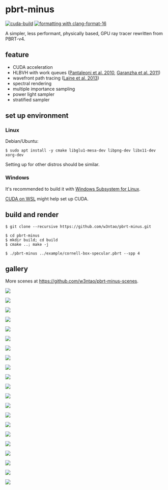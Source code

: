 # pbrt-minus

[![cuda-build](https://github.com/w3ntao/pbrt-minus/actions/workflows/cuda-build.yml/badge.svg)](https://github.com/w3ntao/pbrt-minus/actions/workflows/cuda-build.yml)
[![formatting with clang-format-16](https://github.com/w3ntao/pbrt-minus/actions/workflows/clang-format.yml/badge.svg)](https://github.com/w3ntao/pbrt-minus/actions/workflows/clang-format.yml)

A simpler, less performant, physically based, GPU ray tracer rewritten from PBRT-v4.


## feature

* CUDA acceleration
* HLBVH with work queues ([Pantaleoni et al. 2010](https://research.nvidia.com/publication/2010-06_hlbvh-hierarchical-lbvh-construction-real-time-ray-tracing), [Garanzha et al. 2011](https://research.nvidia.com/publication/simpler-and-faster-hlbvh-work-queues))
* wavefront path tracing ([Laine et al. 2013](https://research.nvidia.com/sites/default/files/pubs/2013-07_Megakernels-Considered-Harmful/laine2013hpg_paper.pdf))
* spectral rendering
* multiple importance sampling
* power light sampler
* stratified sampler


## set up environment

### Linux

Debian/Ubuntu:
```
$ sudo apt install -y cmake libglu1-mesa-dev libpng-dev libx11-dev xorg-dev
```

Setting up for other distros should be similar.

### Windows

It's recommended to build it with [Windows Subsystem for Linux](https://learn.microsoft.com/en-us/windows/wsl/install).

[CUDA on WSL](https://docs.nvidia.com/cuda/wsl-user-guide/index.html#getting-started-with-cuda-on-wsl) might help set up CUDA.


## build and render

```
$ git clone --recursive https://github.com/w3ntao/pbrt-minus.git

$ cd pbrt-minus
$ mkdir build; cd build
$ cmake ..; make -j

$ ./pbrt-minus ../example/cornell-box-specular.pbrt --spp 4
```


## gallery

More scenes at https://github.com/w3ntao/pbrt-minus-scenes.

![](https://github.com/w3ntao/pbrt-minus-gallery/blob/main/book-path-4096.png)

![](https://github.com/w3ntao/pbrt-minus-gallery/blob/main/chopper-titan-v4-path-4096.png)

![](https://github.com/w3ntao/pbrt-minus-gallery/blob/main/crown-path-4096.png)

![](https://github.com/w3ntao/pbrt-minus-gallery/blob/main/ganesha-path-4096.png)

![](https://github.com/w3ntao/pbrt-minus-gallery/blob/main/ganesha-coated-gold-path-4096.png)

![](https://github.com/w3ntao/pbrt-minus-gallery/blob/main/lte-orb-rough-glass-path-4096.png)

![](https://github.com/w3ntao/pbrt-minus-gallery/blob/main/lte-orb-silver-path-4096.png)

![](https://github.com/w3ntao/pbrt-minus-gallery/blob/main/veach-mis-colorized-path-4096.png)

![](https://github.com/w3ntao/pbrt-minus-gallery/blob/main/frame25-path-4096.png)

![](https://github.com/w3ntao/pbrt-minus-gallery/blob/main/frame35-path-4096.png)

![](https://github.com/w3ntao/pbrt-minus-gallery/blob/main/frame52-path-4096.png)

![](https://github.com/w3ntao/pbrt-minus-gallery/blob/main/frame85-path-4096.png)

![](https://github.com/w3ntao/pbrt-minus-gallery/blob/main/frame120-path-4096.png)

![](https://github.com/w3ntao/pbrt-minus-gallery/blob/main/frame180-path-4096.png)

![](https://github.com/w3ntao/pbrt-minus-gallery/blob/main/frame210-path-4096.png)

![](https://github.com/w3ntao/pbrt-minus-gallery/blob/main/frame300-path-4096.png)

![](https://github.com/w3ntao/pbrt-minus-gallery/blob/main/frame542-path-4096.png)

![](https://github.com/w3ntao/pbrt-minus-gallery/blob/main/frame675-path-4096.png)

![](https://github.com/w3ntao/pbrt-minus-gallery/blob/main/frame812-path-4096.png)

![](https://github.com/w3ntao/pbrt-minus-gallery/blob/main/frame888-path-4096.png)

![](https://github.com/w3ntao/pbrt-minus-gallery/blob/main/frame1266-path-4096.png)

